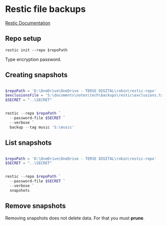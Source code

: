 # Restic file backups

[Restic Documentation](https://restic.readthedocs.io/en/stable/index.html)

## Repo setup

`restic init --repo $repoPath`

Type encryption password.

## Creating snapshots

```powershell

$repoPath = 'D:\OneDrive\OneDrive - TERSE DIGITAL\robin\restic-repo'
$exclusionsFile = 'S:\documents\notes\tech\backups\restic\exclusions.txt'
$SECRET = "..\SECRET"


restic --repo $repoPath `
  --password-file $SECRET `
  --verbose `
  backup --tag music 'S:\music'

```

## List snapshots

```powershell

$repoPath = 'D:\OneDrive\OneDrive - TERSE DIGITAL\robin\restic-repo'
$SECRET = "..\SECRET"


restic --repo $repoPath `
  --password-file $SECRET `
  --verbose `
  snapshots

```

## Remove snapshots

Removing snapshots does not delete data. For that you must **prune**.

